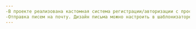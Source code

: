 ```yaml
---
-В проекте реализована кастомная система регистрации/авторизации с прослушкой на регистрацию и запись в лог данных о пользователе.
-Отправка писем на почту. Дизайн письма можно настроить в шаблонизаторе
---
```


